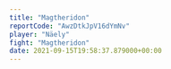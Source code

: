 ```yaml
---
title: "Magtheridon"
reportCode: "AwzDtkJpV16dYmNv"
player: "Näely"
fight: "Magtheridon"
date: 2021-09-15T19:58:37.879000+00:00
---
```

